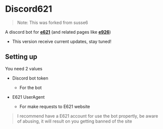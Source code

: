 # Discord621

> Note: This was forked from susse6

A discord bot for **[e621](https://e621.net/)** (and related pages like **[e926](https://e926.net/)**) 
- This version receive current updates, stay tuned!


## Setting up

You need 2 values
- Discord bot token
  - For the bot

- E621 UserAgent
  - For make requests to E621 website
> I recommend have a E621 account for use the bot propertly, be aware of abusing, it will result on you getting banned of the site


